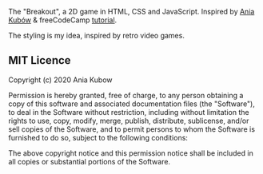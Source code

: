 The "Breakout", a 2D game in HTML, CSS and JavaScript. Inspired by [Ania Kubów](https://github.com/kubowania/breakout) & freeCodeCamp [tutorial](https://www.youtube.com/watch?v=ec8vSKJuZTk&t=1s).

The styling is my idea, inspired by retro video games.

## MIT Licence
Copyright (c) 2020 Ania Kubow

Permission is hereby granted, free of charge, to any person obtaining a copy of this software and associated documentation files (the "Software"), to deal in the Software without restriction, including without limitation the rights to use, copy, modify, merge, publish, distribute, sublicense, and/or sell copies of the Software, and to permit persons to whom the Software is furnished to do so, subject to the following conditions:

The above copyright notice and this permission notice shall be included in all copies or substantial portions of the Software.
